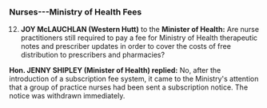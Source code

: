 ### Nurses---Ministry of Health Fees
<!--546.804-->
12. **JOY McLAUCHLAN (Western Hutt)** to the **Minister of Health:** Are nurse practitioners still required to pay a fee for Ministry of Health therapeutic notes and prescriber updates in order to cover the costs of free distribution to prescribers and pharmacies?

**Hon. JENNY SHIPLEY (Minister of Health) replied:** No, after the introduction of a subscription fee system, it came to the Ministry's attention that a group of practice nurses had been sent a subscription notice. The notice was withdrawn immediately.